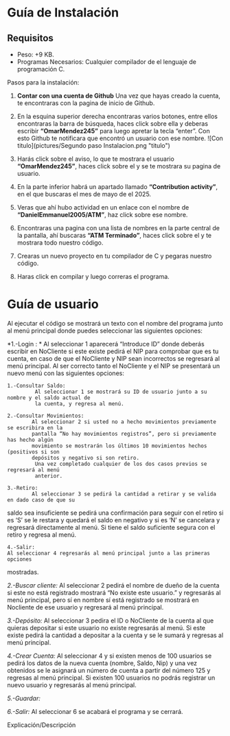 # Guía de Instalación
## Requisitos
* Peso: +9 KB.
* Programas Necesarios: Cualquier compilador de el lenguaje de programación C.

Pasos para la instalación:
1. **Contar con una cuenta de Github**
Una vez que hayas creado la cuenta, te encontraras con la pagina de inicio de Github.

2. En la esquina superior derecha encontraras varios botones, entre ellos encontraras la barra de búsqueda, haces click sobre ella y deberas escribir **“OmarMendez245”** para luego apretar la tecla “enter”.
Con esto Github te notificara que encontró un usuario con ese nombre.
![Con titulo](pictures/Segundo paso Instalacion.png "titulo")
3. Harás click sobre el aviso, lo que te mostrara el usuario **“OmarMendez245”**, haces click sobre el y se te mostrara su pagina de usuario.

4. En la parte inferior habrá un apartado llamado **“Contribution activity”**, en el que buscaras el mes de mayo de el 2025.

5. Veras que ahí hubo actividad en un enlace con el nombre de **“DanielEmmanuel2005/ATM”**, haz click sobre ese nombre.

6. Encontraras una pagina con una lista de nombres en la parte central de la pantalla, ahí buscaras **“ATM Terminado”**, haces click sobre el y te mostrara todo nuestro código.

7. Crearas un nuevo proyecto en tu compilador de C y pegaras nuestro código.

8. Haras click en compilar y luego correras el programa.

# Guía de usuario

Al ejecutar el código se mostrará un texto con el nombre del programa junto al menú principal donde puedes seleccionar las siguientes opciones:

*1.-Login : *
Al seleccionar 1 aparecerá “Introduce ID” donde deberás escribir en NoCliente si este existe pedirá el NIP para comprobar que es tu cuenta, en caso de que el NoCliente y NIP sean incorrectos se regresará al menú principal.
Al ser correcto tanto el NoCliente y el NIP se presentará un nuevo menú con las siguientes opciones:

	1.-Consultar Saldo:
             Al seleccionar 1 se mostrará su ID de usuario junto a su nombre y el saldo actual de      
             la cuenta, y regresa al menú.

	2.-Consultar Movimientos:
            Al seleccionar 2 si usted no a hecho movimientos previamente se escribira en la 
            pantalla “No hay movimientos registros”, pero si previamente has hecho algún 
            movimiento se mostrarán los últimos 10 movimientos hechos (positivos si son 
            depósitos y negativo si son retiro.
             Una vez completado cualquier de los dos casos previos se regresará al menú 
             anterior.

	3.-Retiro:
            Al seleccionar 3 se pedirá la cantidad a retirar y se valida en dado caso de que su 
saldo sea insuficiente se pedirá una confirmación para seguir con el retiro si es ‘S’ se 
le restara y quedará el saldo en negativo y si es ‘N’ se cancelara y regresará 
directamente al menú.
Si tiene el saldo suficiente segura con el retiro y regresa al menú.	

	4.-Salir:
	Al seleccionar 4 regresarás al menú principal junto a las primeras opciones
 mostradas.

*2.-Buscar cliente:*
Al seleccionar 2 pedirá el nombre de dueño de la cuenta si este no está registrado mostrará “No existe este usuario.” y regresarás al menú principal, pero sí en nombre sí está registrado se mostrará en Nocliente de ese usuario y regresará al menú principal.

*3.-Depósito:*
Al seleccionar 3 pedira el ID o NoCliente de la cuenta al que quieras depositar si este usuario no existe regresarás al menú. Si este existe pedirá la cantidad a depositar a la cuenta y se le sumará y regresas al menú principal. 

*4.-Crear Cuenta:*
Al seleccionar 4 y si existen menos de 100 usuarios se pedirá los datos de la nueva cuenta (nombre, Saldo, Nip) y una vez obtenidos se le asignará un número de cuenta a partir del número 125 y regresas al menú principal.
Si existen 100 usuarios no podrás registrar un nuevo usuario y regresarás al menú principal.

*5.-Guardar:*

*6.-Salir:*
Al seleccionar 6  se acabará el programa y se cerrará.

Explicación/Descripción
